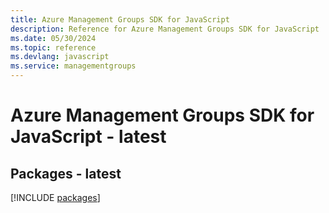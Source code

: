 ```yaml
---
title: Azure Management Groups SDK for JavaScript
description: Reference for Azure Management Groups SDK for JavaScript
ms.date: 05/30/2024
ms.topic: reference
ms.devlang: javascript
ms.service: managementgroups
---
```

# Azure Management Groups SDK for JavaScript - latest
## Packages - latest
[!INCLUDE [packages](management-groups-index.md)]